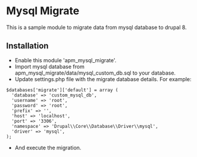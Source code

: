 # Mysql Migrate

This is a sample module to migrate data from mysql database to drupal 8.

## Installation

* Enable this module 'apm_mysql_migrate'.
* Import mysql database from apm_mysql_migrate/data/mysql_custom_db.sql to your database.
* Update settings.php file with the migrate database details. For example:
```
$databases['migrate']['default'] = array (
  'database' => 'custom_mysql_db',
  'username' => 'root',
  'password' => 'root',
  'prefix' => '',
  'host' => 'localhost',
  'port' => '3306',
  'namespace' => 'Drupal\\Core\\Database\\Driver\\mysql',
  'driver' => 'mysql',
);
 ```
 * And execute the migration.